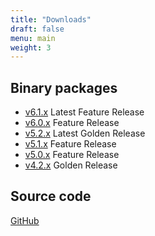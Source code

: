 ```yaml
---
title: "Downloads"
draft: false
menu: main
weight: 3
---
```


## Binary packages

- [v6.1.x](https://www.dcache.org/downloads/1.9/index.shtml#server-6.1)
    Latest Feature Release
- [v6.0.x](https://www.dcache.org/downloads/1.9/index.shtml#server-6.0)
    Feature Release
- [v5.2.x](https://www.dcache.org/downloads/1.9/index.shtml#server-5.2)
    Latest Golden Release
- [v5.1.x](https://www.dcache.org/downloads/1.9/index.shtml#server-5.1)
    Feature Release
- [v5.0.x](https://www.dcache.org/downloads/1.9/index.shtml#server-5.0)
    Feature Release
- [v4.2.x](https://www.dcache.org/downloads/1.9/index.shtml#server-4.2)
    Golden Release

## Source code

[GitHub](https://github.com/dCache)
